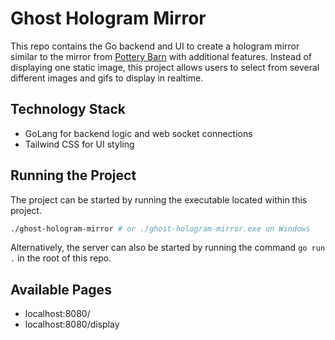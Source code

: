 # Ghost Hologram Mirror

This repo contains the Go backend and UI to create a hologram mirror similar to the mirror from [Pottery Barn](https://www.potterybarn.com/products/ghost-hologram-mirror/) with additional features. Instead of displaying one static image, this project allows users to select from several different images and gifs to display in realtime.

## Technology Stack

- GoLang for backend logic and web socket connections
- Tailwind CSS for UI styling

## Running the Project

The project can be started by running the executable located within this project.

```bash
./ghost-hologram-mirror # or ./ghost-hologram-mirror.exe on Windows
```

Alternatively, the server can also be started by running the command `go run .` in the root of this repo.

## Available Pages

- localhost:8080/
- localhost:8080/display